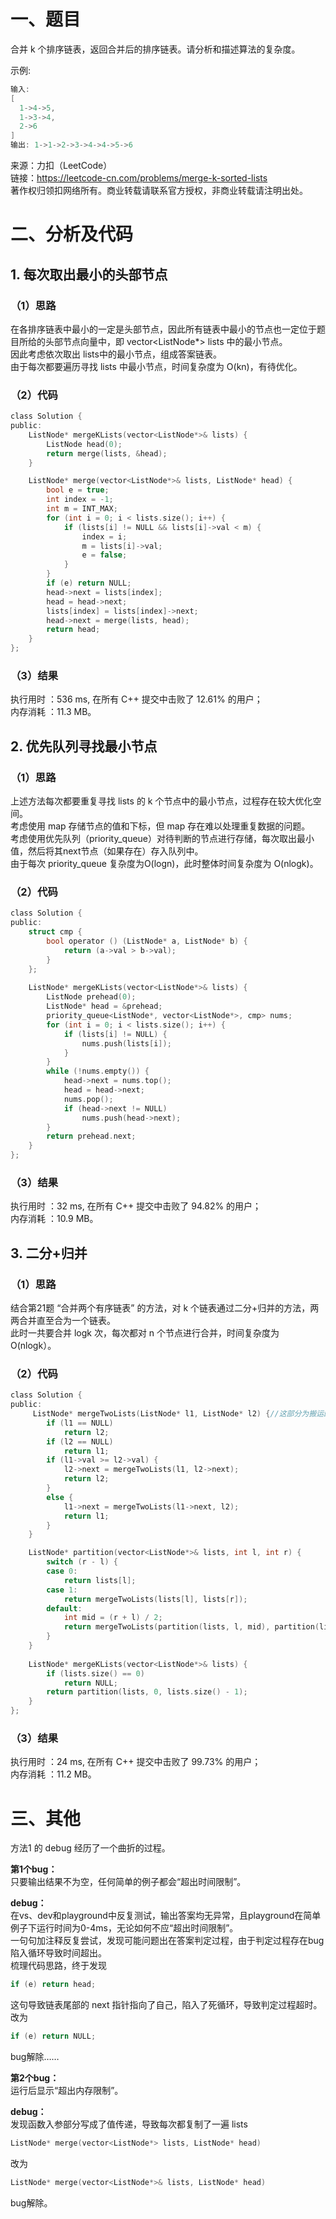 # 一、题目  
合并 k 个排序链表，返回合并后的排序链表。请分析和描述算法的复杂度。  
  
示例:  
```c++
输入:
[
  1->4->5,
  1->3->4,
  2->6
]
输出: 1->1->2->3->4->4->5->6
```
来源：力扣（LeetCode）  
链接：https://leetcode-cn.com/problems/merge-k-sorted-lists  
著作权归领扣网络所有。商业转载请联系官方授权，非商业转载请注明出处。  
  
# 二、分析及代码
## 1. 每次取出最小的头部节点
### （1）思路
在各排序链表中最小的一定是头部节点，因此所有链表中最小的节点也一定位于题目所给的头部节点向量中，即 vector<ListNode*> lists 中的最小节点。  
因此考虑依次取出 lists中的最小节点，组成答案链表。  
由于每次都要遍历寻找 lists 中最小节点，时间复杂度为 O(kn)，有待优化。  
### （2）代码
```c
class Solution {
public:
    ListNode* mergeKLists(vector<ListNode*>& lists) {
        ListNode head(0);
        return merge(lists, &head);
    }

    ListNode* merge(vector<ListNode*>& lists, ListNode* head) {
        bool e = true;
        int index = -1;
        int m = INT_MAX;
        for (int i = 0; i < lists.size(); i++) {
            if (lists[i] != NULL && lists[i]->val < m) {
                index = i;
                m = lists[i]->val;
                e = false;
            }
        }
        if (e) return NULL;
        head->next = lists[index];
        head = head->next;
        lists[index] = lists[index]->next;
        head->next = merge(lists, head);
        return head;
    }
};
```
### （3）结果
执行用时 ：536 ms, 在所有 C++ 提交中击败了 12.61% 的用户；  
内存消耗 ：11.3 MB。  
## 2. 优先队列寻找最小节点
### （1）思路
上述方法每次都要重复寻找 lists 的 k 个节点中的最小节点，过程存在较大优化空间。  
考虑使用 map 存储节点的值和下标，但 map 存在难以处理重复数据的问题。  
考虑使用优先队列（priority_queue）对待判断的节点进行存储，每次取出最小值，然后将其next节点（如果存在）存入队列中。  
由于每次 priority_queue 复杂度为O(logn)，此时整体时间复杂度为 O(nlogk)。  
### （2）代码
```c
class Solution {
public:
    struct cmp {
        bool operator () (ListNode* a, ListNode* b) {
            return (a->val > b->val);
        }
    };
    
    ListNode* mergeKLists(vector<ListNode*>& lists) {
        ListNode prehead(0);
        ListNode* head = &prehead;
        priority_queue<ListNode*, vector<ListNode*>, cmp> nums;
        for (int i = 0; i < lists.size(); i++) {
            if (lists[i] != NULL) {
                nums.push(lists[i]);
            }
        }
        while (!nums.empty()) {
            head->next = nums.top();
            head = head->next;
            nums.pop();
            if (head->next != NULL)
                nums.push(head->next);
        }
        return prehead.next;
    }
};
```
### （3）结果
执行用时 ：32 ms, 在所有 C++ 提交中击败了 94.82% 的用户；  
内存消耗 ：10.9 MB。  
## 3. 二分+归并
### （1）思路
结合第21题 “合并两个有序链表” 的方法，对 k 个链表通过二分+归并的方法，两两合并直至合为一个链表。  
此时一共要合并 logk 次，每次都对 n 个节点进行合并，时间复杂度为 O(nlogk）。  
### （2）代码
```c
class Solution {
public:
     ListNode* mergeTwoLists(ListNode* l1, ListNode* l2) {//这部分为搬运的21题代码
        if (l1 == NULL)
            return l2;
        if (l2 == NULL)
            return l1;
        if (l1->val >= l2->val) {
            l2->next = mergeTwoLists(l1, l2->next);
            return l2;
        }
        else {
            l1->next = mergeTwoLists(l1->next, l2);
            return l1;
        }
    }

    ListNode* partition(vector<ListNode*>& lists, int l, int r) {
        switch (r - l) {
        case 0:
            return lists[l];      
        case 1:
            return mergeTwoLists(lists[l], lists[r]);
        default:
            int mid = (r + l) / 2;
            return mergeTwoLists(partition(lists, l, mid), partition(lists, mid + 1, r));
        }
    }
    
    ListNode* mergeKLists(vector<ListNode*>& lists) {
        if (lists.size() == 0)
            return NULL;
        return partition(lists, 0, lists.size() - 1);
    }
};
```
### （3）结果
执行用时 ：24 ms, 在所有 C++ 提交中击败了 99.73% 的用户；  
内存消耗 ：11.2 MB。  
# 三、其他
方法1 的 debug 经历了一个曲折的过程。  
  
**第1个bug：**  
只要输出结果不为空，任何简单的例子都会“超出时间限制”。  
  
**debug：**  
在vs、dev和playground中反复测试，输出答案均无异常，且playground在简单例子下运行时间为0-4ms，无论如何不应“超出时间限制”。  
一句句加注释反复尝试，发现可能问题出在答案判定过程，由于判定过程存在bug陷入循环导致时间超出。   
梳理代码思路，终于发现   
```c
if (e) return head; 
```
这句导致链表尾部的 next 指针指向了自己，陷入了死循环，导致判定过程超时。  
改为  
```c
if (e) return NULL; 
```
bug解除……  
  
**第2个bug：**  
运行后显示“超出内存限制”。  
  
**debug：**  
发现函数入参部分写成了值传递，导致每次都复制了一遍 lists  
```c
ListNode* merge(vector<ListNode*> lists, ListNode* head)
```
改为  
```c
ListNode* merge(vector<ListNode*>& lists, ListNode* head) 
```
bug解除。  
